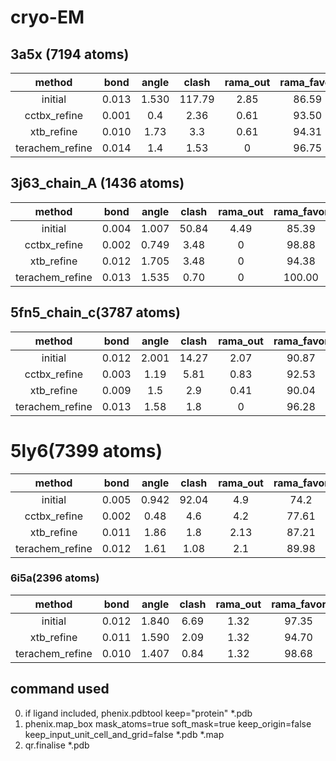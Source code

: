 # cryo-EM
## 3a5x (7194 atoms)
method         | bond   | angle |clash   |rama_out| rama_favor|rotamer | CC_mask
:--:           | :--:   | :--:  |   :--: |   :--: |   :--:    |:--:    |:--:
initial        | 0.013  | 1.530 | 117.79 |   2.85 |   86.59   | 8.72   | 0.292
cctbx_refine   | 0.001  | 0.4   |  2.36  |   0.61 |   93.50   |  2.05  | 0.3025
xtb_refine     | 0.010  | 1.73  |  3.3   |   0.61 |   94.31   |  3.33  | 0.3311
terachem_refine| 0.014  | 1.4   |  1.53  |   0    |   96.75   |  4.62  | 0.3051
## 3j63_chain_A (1436 atoms)
method         | bond   | angle | clash |rama_out| rama_favor|rotamer | CC_mask
:--:           | :--:   | :--:  | :--:  |  :--:  |   :--:    |:--:    |:--:
initial        | 0.004  | 1.007 | 50.84 |  4.49  |   85.39   | 5.48   | 0.6747
cctbx_refine   | 0.002  | 0.749 | 3.48  |  0     |   98.88   | 4.11   | 0.6553
xtb_refine     | 0.012  | 1.705 | 3.48  |  0     |   94.38   | 4.11   | 0.6546
terachem_refine| 0.013  | 1.535 |0.70   |  0     |   100.00  | 1.37   | 0.6386
## 5fn5_chain_c(3787 atoms)
method         | bond   | angle |clash  |rama_out| rama_favor|rotamer | CC_mask
:--:           | :--:   | :--:  |  :--: | :--:   |   :--:    |:--:    |:--:
initial        | 0.012  | 2.001 | 14.27 | 2.07   |   90.87   | 18.13  | 0.6430
cctbx_refine   | 0.003  | 1.19  | 5.81  | 0.83   |   92.53   | 8.29   | 0.6645
xtb_refine     | 0.009  | 1.5   | 2.9   | 0.41   |   90.04   |  8.29  | 0.65
terachem_refine| 0.013  | 1.58  | 1.8   |  0     |   96.28   | 11.92  | 0.6441
# 5ly6(7399 atoms)
method         | bond   | angle | clash |rama_out| rama_favor|rotamer | CC_mask
:--:           | :--:   | :--:  |  :--: |  :--:  |   :--:    |:--:    |:--:
initial        | 0.005  | 0.942 | 92.04 |   4.9  |   74.2    | 36.08  | 0.6239
cctbx_refine   | 0.002  | 0.48  |  4.6  |   4.2  |   77.61   |  10.41 | 0.6564
xtb_refine     | 0.011  | 1.86  |  1.8  |   2.13 |   87.21   |  7.75  | 0.6623
terachem_refine| 0.012  | 1.61  |  1.08 |   2.1  |   89.98   |  11.14 | 0.6394
### 6i5a(2396 atoms)
method         | bond   | angle |clash |rama_out | rama_favor|rotamer | CC_mask
:--:           | :--:   | :--:  | :--: |   :--:  |   :--:    |:--:    |:--:
initial        | 0.012  | 1.840 | 6.69 |   1.32  |  97.35    |  0.74  | 0.8156
xtb_refine     | 0.011  | 1.590 | 2.09 |   1.32  |  94.70    |  0.74  | 0.8066
terachem_refine| 0.010  | 1.407 | 0.84 |   1.32  |  98.68    |  0.00  | 0.8106
## command used
0. if ligand included, phenix.pdbtool keep="protein" *.pdb
1. phenix.map_box mask_atoms=true soft_mask=true keep_origin=false keep_input_unit_cell_and_grid=false *.pdb *.map
2. qr.finalise *.pdb
